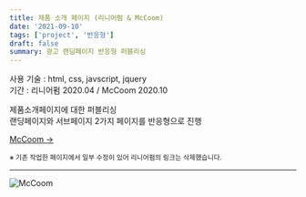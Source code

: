 ```yaml
---
title: 제품 소개 페이지 (리니어펌 & McCoom)
date: '2021-09-10'
tags: ['project', '반응형']
draft: false
summary: 광고 랜딩페이지 반응형 퍼블리싱
--- 
```

사용 기술 : html, css, javscript, jquery   
기간 : 리니어펌 2020.04 / McCoom 2020.10

제품소개페이지에 대한 퍼블리싱   
랜딩페이지와 서브페이지 2가지 페이지를 반응형으로 진행 
  
[McCoom →](http://mccoom.co.kr/)  

<small class="text-gray-400">※ 기존 작업한 페이지에서 일부 수정이 있어 리니어펌의 링크는 삭제했습니다. </small>  

----

![McCoom](/static/images/mccoom.png)